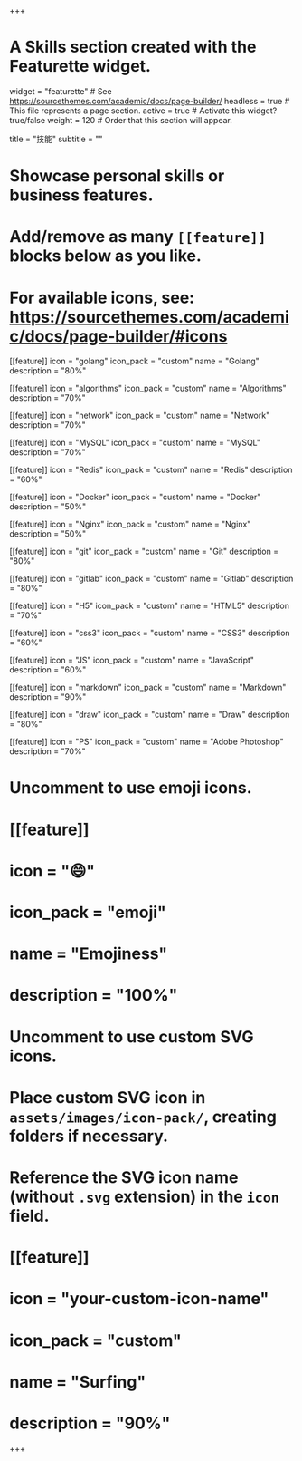 +++
# A Skills section created with the Featurette widget.
widget = "featurette"  # See https://sourcethemes.com/academic/docs/page-builder/
headless = true  # This file represents a page section.
active = true  # Activate this widget? true/false
weight = 120  # Order that this section will appear.

title = "技能"
subtitle = ""

# Showcase personal skills or business features.
# 
# Add/remove as many `[[feature]]` blocks below as you like.
# 
# For available icons, see: https://sourcethemes.com/academic/docs/page-builder/#icons


[[feature]]
  icon = "golang"
  icon_pack = "custom"
  name = "Golang"
  description = "80%" 

[[feature]]
  icon = "algorithms"
  icon_pack = "custom"
  name = "Algorithms"
  description = "70%" 

[[feature]]
  icon = "network"
  icon_pack = "custom"
  name = "Network"
  description = "70%" 

[[feature]]
  icon = "MySQL"
  icon_pack = "custom"
  name = "MySQL"
  description = "70%"
  
[[feature]]
  icon = "Redis"
  icon_pack = "custom"
  name = "Redis"
  description = "60%" 

[[feature]]
  icon = "Docker"
  icon_pack = "custom"
  name = "Docker"
  description = "50%"
  
[[feature]]
  icon = "Nginx"
  icon_pack = "custom"
  name = "Nginx"
  description = "50%"

[[feature]]
  icon = "git"
  icon_pack = "custom"
  name = "Git"
  description = "80%"  
  
[[feature]]
  icon = "gitlab"
  icon_pack = "custom"
  name = "Gitlab"
  description = "80%"   

[[feature]]
  icon = "H5"
  icon_pack = "custom"
  name = "HTML5"
  description = "70%" 

[[feature]]
  icon = "css3"
  icon_pack = "custom"
  name = "CSS3"
  description = "60%" 

[[feature]]
  icon = "JS"
  icon_pack = "custom"
  name = "JavaScript"
  description = "60%" 
  
[[feature]]
  icon = "markdown"
  icon_pack = "custom"
  name = "Markdown"
  description = "90%"
  
[[feature]]
  icon = "draw"
  icon_pack = "custom"
  name = "Draw"
  description = "80%"

[[feature]]
  icon = "PS"
  icon_pack = "custom"
  name = "Adobe Photoshop"
  description = "70%"
        
# Uncomment to use emoji icons.
# [[feature]]
#  icon = ":smile:"
#  icon_pack = "emoji"
#  name = "Emojiness"
#  description = "100%"  

# Uncomment to use custom SVG icons.
# Place custom SVG icon in `assets/images/icon-pack/`, creating folders if necessary.
# Reference the SVG icon name (without `.svg` extension) in the `icon` field.
# [[feature]]
#  icon = "your-custom-icon-name"
#  icon_pack = "custom"
#  name = "Surfing"
#  description = "90%"

+++
